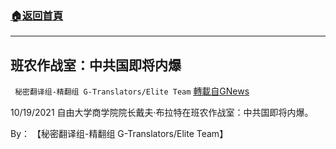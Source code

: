 ###  [:house:返回首頁](https://github.com/ourhimalayas/txt)
---


## 班农作战室：中共国即将内爆
` 秘密翻译组-精翻组 G-Translators/Elite Team` [轉載自GNews](https://gnews.org/zh-hans/1612242/)

10/19/2021 自由大学商学院院长戴夫·布拉特在班农作战室：中共国即将内爆。

By： 【秘密翻译组-精翻组 G-Translators/Elite Team】
